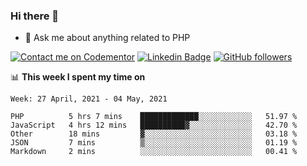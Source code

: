 ### Hi there 👋

<!--
**mustafaculban/mustafaculban** is a ✨ _special_ ✨ repository because its `README.md` (this file) appears on your GitHub profile.

Here are some ideas to get you started:

- 🌱 I’m currently learning ...
- 👯 I’m looking to collaborate on ...
- 🤔 I’m looking for help with ...
- 📫 How to reach me: ...
- 😄 Pronouns: ...
- ⚡ Fun fact: ...

-->
- 💬 Ask me about anything related to PHP

[![Contact me on Codementor](https://www.codementor.io/m-badges/karamusluk/book-session.svg)](https://www.codementor.io/@karamusluk?refer=badge)
[![Linkedin Badge](https://img.shields.io/badge/-Mustafa%20Culban-blue?style=social&logo=Linkedin&logoColor=blue&link=https://www.linkedin.com/in/mustafaculban/)](https://www.linkedin.com/in/mustafaculban/) 
[![GitHub followers](https://img.shields.io/github/followers/karamusluk?label=Follow&style=social)](https://github.com/karamusluk/?tab=follow)


📊 **This week I spent my time on**
<!--START_SECTION:waka-->
```text
Week: 27 April, 2021 - 04 May, 2021

PHP          5 hrs 7 mins    █████████████░░░░░░░░░░░░   51.97 % 
JavaScript   4 hrs 12 mins   ██████████▓░░░░░░░░░░░░░░   42.70 % 
Other        18 mins         ▓░░░░░░░░░░░░░░░░░░░░░░░░   03.18 % 
JSON         7 mins          ▒░░░░░░░░░░░░░░░░░░░░░░░░   01.19 % 
Markdown     2 mins          ░░░░░░░░░░░░░░░░░░░░░░░░░   00.41 % 
```
<!--END_SECTION:waka-->


